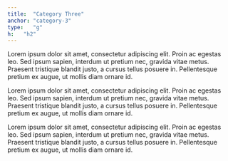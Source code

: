 ```yaml
---
title:  "Category Three"
anchor: "category-3"
type:   "g"
h:   "h2"
---
```

<div class="col-lg-4">
    <p>
        Lorem ipsum dolor sit amet, consectetur adipiscing elit. Proin ac egestas leo. Sed ipsum sapien, interdum ut pretium nec, gravida vitae metus. Praesent tristique blandit justo, a cursus tellus posuere in. Pellentesque pretium ex augue, ut mollis diam ornare id.
    </p>
</div>
<div class="col-lg-4">
    <p>
        Lorem ipsum dolor sit amet, consectetur adipiscing elit. Proin ac egestas leo. Sed ipsum sapien, interdum ut pretium nec, gravida vitae metus. Praesent tristique blandit justo, a cursus tellus posuere in. Pellentesque pretium ex augue, ut mollis diam ornare id.
    </p>
</div>
<div class="col-lg-4">
    <p>
        Lorem ipsum dolor sit amet, consectetur adipiscing elit. Proin ac egestas leo. Sed ipsum sapien, interdum ut pretium nec, gravida vitae metus. Praesent tristique blandit justo, a cursus tellus posuere in. Pellentesque pretium ex augue, ut mollis diam ornare id.
    </p>
</div>